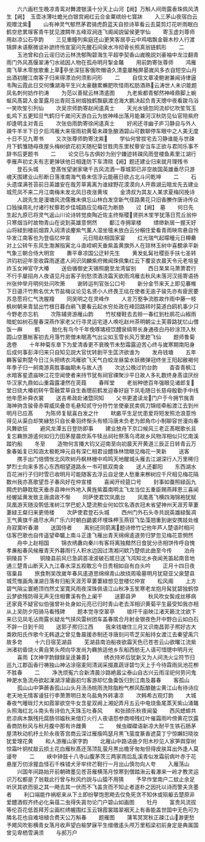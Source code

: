 <!-- { "loadSidebar": true } -->
　　六六画栏生晚凉青鸾对舞渡银潢十分天上山河【阙】万斛人间雨露香珠佩风清生【阙】　玉壶冰薄吐蟾光白银宫阙红云合金粟缤纷七寳牀
　　入三茅山夜宿白云观赠沈紫
　　山有神灵气郁然茅君骑虎蔚蓝天自担诗草看云去莫剪灯花听雨眠白鹤空悲累塜客青牛犹见渡闗年五峰双涧连飞阁闻説留侯更学仙
　　寄玉虚刘尊师用赵凉公石亭韵
　　三见重瞳列紫庭还山更笑客居亭云中鸡唱飘金磬木杪人行渡锦屏未语察微谈补謶终怜宣室问先醒石间泉水冷彻骨长照真翁链鹤形
　　二
　　玉池曾和白云谣归访云林洗郁陶碧海生平超李契香山嵗晚説刘豪袖中龙泣翻青雨门外风髙偃翠涛勺水祗因人物在孤舟明月掣金鼇
　　用前韵寄张尊师
　　鸿雁南飞草木零放歌重上草亭坐深狂客俄吹帽语久清童屡触屏晏嵗风多衣自短空山月出酒初醒江南客子归来得漂泊何须影问形
　　二
　　自信文章凌鲍谢兼闻诗律逼韦陶云霞此日交何慊湖海平生兴太豪麯累蠏肥吹怪雨松肪酒熟云涛世人未识能题凤名刺何妨作钓涛
　　为范以善赋云林清逺图
　　九老紫都青郁然神峰鼎脚上蜿蜒风髙碧入金茎露月出青囘玉树烟独鹤飘飖渡沧海大鹏决起负青天牕中夜看踆乌浴一笑吹笙引列仙
　　次吴宗师韵寄赵闲逺真士
　　天光水镜忽同流却忆吹笙驾玉虬鸡下五更知旦气鹤归千嵗问天游白云为放神峰出落月能兼河汉秋防见仙官陪紫府却逢明主对青丘
　　次张伯雨韵寄徐闲逺真士
　　好闲还寻幽子庐习静自与外人疎牛羊半下日夕后鸿雁大来宿雨初黄菊未疎急酿酒碧山可数聊停车眼中之人美无度十日不见九寄书
　　又次张尊师韵寄沈紫
　　学仙何曾拔宅去习静谁能与世疎月下鹤雏随母夜屋头梅树欲花初天随杞菊甘胜肉东里杖藜安当车正欲与君同乐事不辞书后更题书
　　二
　　论交已与古俱妙为别宁嫌迹转疎风雨登楼鱼素里江湖行李雁声初丈夫有志更弹铗他日相逢防下车清晓【阙】题还建业归来就月理残书
　　登石头城
　　登髙怅望谢家墩千古风流酒一尊城郭已非空故国英雄垂尽只游魂天围建业山形断日落淮南海气昏未信浮云能蔽日欲占北斗问乾坤
　　二
　　石头遗堞满苍苔前日英雄安在哉芳草离离为谁緑野花漠漠向人开鼎湖云暗龙先去建业城荒凤不来二月江南梅未发北风日夜涨黄埃
　　金清叔为其友人某求夏梅冈挽诗
　　人説先生是漫塘风流儒雅未俱忘山林白发空新气径路黄花只旧香賸作唐诗传众口独操周礼付诸行杖藜若步佳城路应见梅花为断肠
　　过【阙】　墓
　　何日先生起九原已将灵气返山川论诗转觉庾陶近佐主终惭稷贤拱木笙竽犹落日荒丘翁仲只寒烟当时故物青山在说到英雄意惘然
　　鄱江寺拥翠楼
　　缥缈新居一握天好山将緑到楼前烟霏入闼清谈麈紫气薰人湿坐氊未放白云分榒住爱看青雨映帘悬自怜华发江南客也为登临忆仲宣
　　元日陪赵相国家宴
　　红光瑞气起曚曈元日樽罍对上公转午东风生渤澥指寅北斗直崆峒天垂紫盖黄旗外人在琼林玉树中喜覩承平新气象三朝合侍大明宫
　　夀平章凉国公迂轩先生
　　黄发虬髯社稷臣手扶七圣转洪钧初迎年至收霖雨遂遣人间识凤麟紫府微闻珠佩集红云下覆衮衣晨天令元老培皇祚玉女神官守大椿
　　送伯循御史天锡照磨至龙湾留别
　　西日杲杲马萧萧君行不行手屡招舟人夜语见月出客子别愁须酒浇霜天欲雨鸿雁去秋风未落河汉摇寄语扬州张仲举月明何处问吹箫
　　谢转运判官张公口号
　　新分金节来天上即见褰帷下日邉汗竹勲名优大节盐梅议论见名贤小人终畏王纮在使者无逾子骏先亦有疲民要苏息愿将仁气洗腥羶
　　同吴明之在灵峰作
　　人言万壑争流胜故作雨中藤一枝枫树朝来青鼠出竹根日暮白鹇飞要看云起水穷处政在峰回路转时莫道白鸥机事少只今野老亦忘机
　　次陈辅贤游雁山韵
　　竹杖椶鞋去去赊一春红到杜鹃花山椒雨暗蛇如树石屋春深燕作家老父行寻灵运宅道人唤吃赵州茶明朝尘土芙蓉路犹忆山僧饭一麻
　　鹤
　　胎化有鸟今千年俛啄璚枝饮醴泉缟带长身通夜白丹砂涂顶入秋圆山空蕙帐客初去月落竹房僧未眠髙气出尘如玉雪长风万里趂飞仙
　　题师鲁菊逸卷
　　十年种菊东臯下为爱清香更不衰晚节未愁霜露迫苦心终与嵗寒期南阳身后成何事彭泽归来只自知见説大官忧转剧平生匡济欲谁为
　　发舟钱塘
　　五年羇客留荆楚今日江头把绣衣鸿雁欲飞天气白蛟龙昼蛰水妖微弹冠终坐王阳起敝褐何年季子归一舸南游真胜事幽期未与故人违
　　次达公晚过钓台韵
　　杳杳青枫江水暗客星遗庙映江花空闻使者来持节犹有祠官祼聚沙平日故人多礼数终身髙谊厌纷华汉家九鼎如山重霜露凄然在菼葭
　　春晖堂
　　老翁种徳百年强眼见诸郎复堂日绕大椿初转午雪融萱草自生香牕前鹤发迎春好庭下凤毛随日长慈母殷勤手中线他年愿补舜衣裳
　　送吉希政赴诸暨同知
　　父书更遣读龙门户于今拥节旄青海神驹含骏骨赤霄威凤叠竒毛悬知贰守分符竹坐使豪民卖佩刀锦缆牵船渡江去到州明月已应髙
　　为陈师复赋喜白发之什
　　畎畞平生足忧患爱将短发照沧浪意怜得见从渠白却笑縁愁只自长秦羽终惭头有帻冯唐未负老为郎角巾小制聊容世漫向春风舞欲狂
　　避风龙潭五日登防即事
　　建业放舟下京口候风三老正髙眠歌长且复忘羇旅游逺何如归力田茅屋晨炊系牛犊丛祠社祭落乌鸢故乡风物浑相似只忆南溪踏钓船
　　冬至
　　造物何言播大钧又迎南至向初晨天开黄道三辰正日转青云万象春姤复已知涵太极乾坤元自有深仁相君设醴珠林馆眼见梅花一笑新
　　送客
　　携手出门倍惆怅北风吹树丹枫林栅中鸡鸣天地醒城头雁去江湖深行人万里稀归梦烈士向来多苦心东西相望道路永一书可抵双南金
　　送人还鄱阳
　　东西湖水百花洲行子归时雪已收明月可能随客去浮云自足使人愁重来栁树应千尺相见梅花隔数州我亦髙歌望吾子春风好在仲宣楼
　　喜闻开经筵口号
　　封事如蚕照緑函九闗虎豹静耽耽天垂赤县神州外地入黄旌紫葢南明主飞龙当位五重臣赐燕拜恩三喜闻经幄延黄发致主唐虞政不惭
　　同萨使君饮凤凰台
　　凤凰髙飞横四海锦袍犹赋凤凰游天随没鹘低淮树江学巴蛇入楚流勲业何如饮名酒衣冠未省望神州天涯芳草萋萋緑王粲归来更倚楼
　　次萨使君登石头城
　　西州门外石头寺共説英雄緑鬓凋王气黄旗千歳尽水声广乐六时朝白鼯裘坏埋珠柙玉燕钗飞坠藻翘重到谢安携妓处维舟寂寞听春潮
　　送国侍者
　　离别还同箭离题诗修竹记他年芦人楚语时相问估客巴歌也自传遥望牵颿上南斗正逢飞雁出青天绵绵逺道劳归梦忽见梅花意惘然
　　舟中上赵相国
　　锦衣绣纛向秦川有客将离独黯然日食犹分丞相饼传呼自愧孝亷船春风候雁青天外暮雨行人积水边因过清湘问欵乃楚侬此曲至今传
　　泊舟铜陵县下
　　铜陵县前风已急鹢首凌波破石隂日送飞鸿知北乡夜闻羌笛起南音地通三楚青山断天入九江春水深五羖敢忘今日贵相如自有白头吟
　　正月十四日夜宿巢县
　　旅食荆吴改嵗年春风逺道思绵绵青山故绕周瑜墓明月犹窥亚父泉楚县城荒惟画角漅湖日落有归船天涯芳草萋萋緑想见登楼忆仲宣
　　松风阁
　　上方碧气隔尘寰絶顶岿然丈室寛风雨夜深珠佩语江山秋净玉笙寒老龙抱月髯犹碧独鹤惊云梦欲残防得无声无住相曹溪有色上阑干
　　送鄞县尹
　　秋风吹女鬓成丝移病还家竟不疑官似伯强曾补处身如元亮已归时青山老去浑相识黄菊平生最受知我亦相从上吴防夕阳骑马看残碑
　　题本觉寺空翠亭
　　琅玕千亩映江渚天籁沈沈欲下来已见凤毛沾雨露长疑龙气挟风雷树团车盖春隂合月射金银夜色开中野白云如白石不辞一日到千囘
　　送郭子熈归江西
　　我来钱塘住三月又识南昌郭子熈好古大类欧阳氏作歌今无韩退之曾见鲁晨援赤制还寻唐刻问苓芝买船持女渡江去秦望禹穴故多竒
　　十六日宿芜湖县
　　芜湖县南泊船夜欲霜天色已苍苍云山欲曙江流紫洲渚初昏烧火黄自笑头颅向华发尚为羇旅适他乡东船西舫无人语可惜牕中明月光
　　喜雨【次神字韵録録呈逹兼善】
　　绣衣持斧后犹新又为人间洗火尘符节归巡九江郡函香行祷独山神沾涂宿麦囘清润采掇嘉蔬讶碧匀天上于今待霖雨凤池花栁不胜春
　　二
　　净洗烦寃六合新清晨沙路絶嚣尘泰山自古兴云雨淫祀何劳问鬼神淝水急流舟欲起漅湖浮黛画初匀客游却忆鱼羮饭归到江南及暮春
　　客孤山
　　孤山山中笋蕨香孤山山头月汤汤桃雨洗除脂粉气栁风酝酿麯尘黄江山有待诗应老天地无情客谩狂行李萧萧明日发乌盐角外转凄凉
　　次韩希古观灯韵
　　大城春夜气曈昽灯大如霞翠欲空牛女含星双阙上湘妃弄月五云中电烧鱼尾蒸天紫山涌鼇头照海红北斗南头有诗伯九天珠玉吐春风
　　和张顔乐秋夜闻蛩
　　西风蟋蟀共悲凉病木飘残托腐肠邻媪秋来借灯火行人夜语怨参商啼残红叶催霜雨吟傍黄花饮露香商防秋风与秋月腹中那有许雌黄
　　二
　　候虫磔磔语新凉大耐平生铁石肠茅屋清秋动机杼土阶永夜答宫商云深过雁揩鸣瑟月黒飞萤度篆香遮莫丁宁惊嬾妇晓妆犹爱理花黄
　　和人游雁山家字韵
　　北雁山中路诘曲夕阳木杪见人家笋舆穿树惊霜叶铜杖敲云损土花白雁秋髙还荡顶乱萤月黒出檐牙匆匆但得皮肤耳出外逢人莫谩夸
　　二
　　峡中钟鼓十八寺山腹茅茨三两家雨后乱溪青似发霜前病叶赤于花悬崖万仞涂猩血怪石千株错犬牙牢绊芒鞋行一月出山慎勿向人夸
　　入雁荡山
　　兴国年间路始开前朝碑墨见苍苔雁横荡月惊寒到僧踏湫云看瀑来一岭才教灵运识万松都是了翁栽此行曾与秋风约説与山猿不用猜
　　予早作堂南户二蚊止余足听厌其欲而驱之其一飏去其一伏而不飞盖贪而不知止者遂朴之因托以诗而警夫贪墨者
　　利口端能作祸枢来从下土即纷拏饱思飏去仅免死贪不知休或殒躯去楚原非爱醴酒假齐终必化枭葅二虫得失寘勿论门户碧山如画图
　　牡丹
　　富贵风流拔等伦百花低首拜芳尘画栏绣幄围红玉云锦霞裳踏翠裀天上有香能盖世国中无色可为隣名花也自难培植合费天公万斛春
　　题雁图
　　蒲苇冥冥秋正疎江山渺更愁予飔风吹影横青女落月收声望白榆梦寐平生缯缴逺头颅万里稻梁初前身定是典属国曾见卑栖雪满须
　　与郝万户
